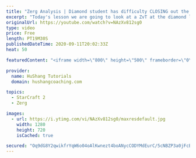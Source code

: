 ```yaml
---
title: "Zerg Analysis | Diamond student has difficulty CLOSING out the MATCH [Starcraft 2]"
excerpt: "Today's lesson we are going to look at a ZvT at the diamond level focusing on the Zerg Analysis. The zerg manages to get into a very strong position but has difficulty closing it out. Let's learn how we can approach this scenario better!  Zerg Analysis | Diamond student has difficulty CLOSING out the"
originalUrl: https://youtube.com/watch?v=NAzXv812sg0
type: video
price: Free
length: PT19M30S
publishedDateTime: 2020-09-11T20:02:33Z
heat: 50

featuredContent: "<iframe width=\"800\" height=\"500\" frameborder=\"0\" src=\"https://www.youtube.com/embed/NAzXv812sg0\" allow=\"accelerometer; autoplay; encrypted-media; gyroscope; picture-in-picture\" allowfullscreen></iframe>"

provider:
  name: HuShang Tutorials
  domain: hushangcoaching.com

topics:
  - StarCraft 2
  - Zerg

images:
  - url: https://i.ytimg.com/vi/NAzXv812sg0/maxresdefault.jpg
    width: 1280
    height: 720
    isCached: true

secured: "Oq9dG8Y2qwikfrYqW6o04oAlKwnezt4boANycCODYMdEurC/5cNBZP3a0jFcBDOXb0vO18vaCzVwTfLqcmfrPsYtSnFdePLGFRf8eaX8nrjkB7zsloQLDHj0+pi3ydwlBG3nz510HpLsyUFhrtKQ1vBHdxVfC/Jxg/PSV2estPRBgOgd5m0ry/PTrad3HyVwqEpWD27G69dbOj3FMpgFh4yTy5qjhMCFn5Dmet+qD65KyK7WTf0FD/bogv4VUNWI0Z/56pmQQvsg4kDKnWWGNwJBG56NFIXbbaDLcfwm3CYiDz5Vx95I+32qQEzm8WfRM12wFNV/z1UmxZCu8TJeF/UuAyheAjqIN7FyZ+NibssB22HsRxq9DulBuJOQku/B9z5GSkEFHE4jeiWfsgvxB45JpqMoKt2C+GEkI4hMI0g=;7RsKFtxdlKzy7S4047S1vg=="
---
```


